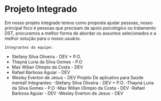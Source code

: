 # Projeto Integrado

 Em nosso projeto integrado temos como proposta ajudar pessoas, nosso principal foco é pessoas que precisam de apoio psicológico ou tratamento DST, procuramos a melhor forma de  abordar os assuntos selecionados e a melhor solução para o nosso usuário.

    Integrantes da equipe:
- Stefany Silva Oliveira - DEV + P.O.
- Thayná Luria da Silva Gomes - P.O
- Max Wilian Olimpio da Costa - DEV
- Rafael Barbosa Aguiar - DEV
- Wesley Everton de Jesus - DEV
Projeto De aplicativo para Saúde mental!
Integrantes:
-Stefany Silva Oliveira - DEV + P.O.
-Thayná Luria da Silva Gomes - P.O
-Max Wilian Olimpio da Costa - DEV
-Rafael Barbosa Aguiar - DEV
-Wesley Everton de Jesus - DEV
